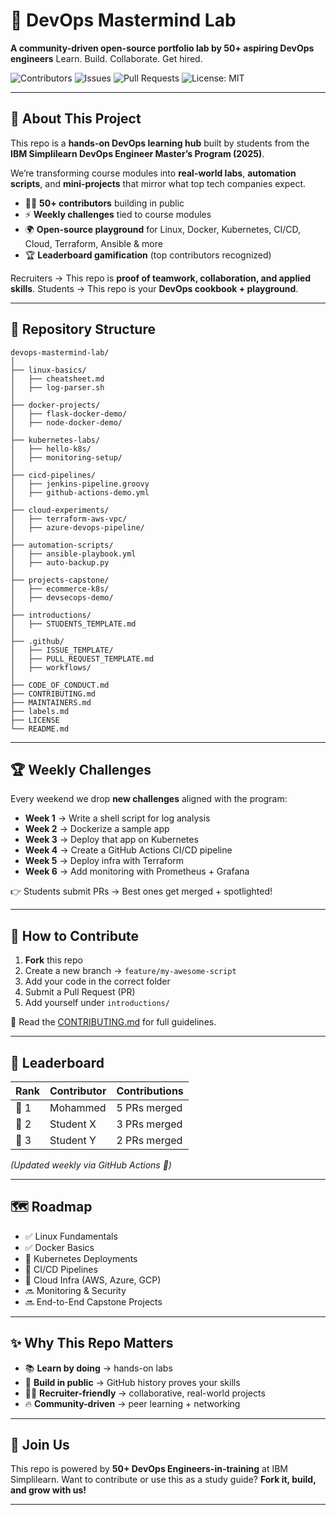 # 🚀 DevOps Mastermind Lab

**A community-driven open-source portfolio lab by 50+ aspiring DevOps engineers**
Learn. Build. Collaborate. Get hired.

![Contributors](https://img.shields.io/github/contributors/ibm-devops-engineers/devops-mastermind-lab?color=blue)
![Issues](https://img.shields.io/github/issues/ibm-devops-engineers/devops-mastermind-lab)
![Pull Requests](https://img.shields.io/github/issues-pr/ibm-devops-engineers/devops-mastermind-lab)
![License: MIT](https://img.shields.io/badge/License-MIT-green.svg)

---

## 📖 About This Project

This repo is a **hands-on DevOps learning hub** built by students from the **IBM Simplilearn DevOps Engineer Master’s Program (2025)**.

We’re transforming course modules into **real-world labs**, **automation scripts**, and **mini-projects** that mirror what top tech companies expect.

* 👩‍💻 **50+ contributors** building in public
* ⚡ **Weekly challenges** tied to course modules
* 🌍 **Open-source playground** for Linux, Docker, Kubernetes, CI/CD, Cloud, Terraform, Ansible & more
* 🏆 **Leaderboard gamification** (top contributors recognized)

Recruiters → This repo is **proof of teamwork, collaboration, and applied skills**.
Students → This repo is your **DevOps cookbook + playground**.

---

## 📂 Repository Structure

```
devops-mastermind-lab/
│
├── linux-basics/           
│   ├── cheatsheet.md
│   ├── log-parser.sh
│
├── docker-projects/        
│   ├── flask-docker-demo/
│   ├── node-docker-demo/
│
├── kubernetes-labs/        
│   ├── hello-k8s/
│   ├── monitoring-setup/
│
├── cicd-pipelines/         
│   ├── jenkins-pipeline.groovy
│   ├── github-actions-demo.yml
│
├── cloud-experiments/      
│   ├── terraform-aws-vpc/
│   ├── azure-devops-pipeline/
│
├── automation-scripts/     
│   ├── ansible-playbook.yml
│   ├── auto-backup.py
│
├── projects-capstone/      
│   ├── ecommerce-k8s/
│   ├── devsecops-demo/
│
├── introductions/          
│   ├── STUDENTS_TEMPLATE.md
│
├── .github/                
│   ├── ISSUE_TEMPLATE/
│   ├── PULL_REQUEST_TEMPLATE.md
│   ├── workflows/
│
├── CODE_OF_CONDUCT.md
├── CONTRIBUTING.md
├── MAINTAINERS.md
├── labels.md
├── LICENSE
└── README.md
```

---

## 🏆 Weekly Challenges

Every weekend we drop **new challenges** aligned with the program:

* **Week 1** → Write a shell script for log analysis
* **Week 2** → Dockerize a sample app
* **Week 3** → Deploy that app on Kubernetes
* **Week 4** → Create a GitHub Actions CI/CD pipeline
* **Week 5** → Deploy infra with Terraform
* **Week 6** → Add monitoring with Prometheus + Grafana

👉 Students submit PRs → Best ones get merged + spotlighted!

---

## 🤝 How to Contribute

1. **Fork** this repo
2. Create a new branch → `feature/my-awesome-script`
3. Add your code in the correct folder
4. Submit a Pull Request (PR)
5. Add yourself under `introductions/`

📌 Read the [CONTRIBUTING.md](CONTRIBUTING.md) for full guidelines.

---

## 🌟 Leaderboard

| Rank | Contributor | Contributions |
| ---- | ----------- | ------------- |
| 🥇 1 | Mohammed    | 5 PRs merged  |
| 🥈 2 | Student X   | 3 PRs merged  |
| 🥉 3 | Student Y   | 2 PRs merged  |

*(Updated weekly via GitHub Actions 🤖)*

---

## 🗺️ Roadmap

* ✅ Linux Fundamentals
* ✅ Docker Basics
* 🚧 Kubernetes Deployments
* 🚧 CI/CD Pipelines
* 🚧 Cloud Infra (AWS, Azure, GCP)
* 🔜 Monitoring & Security
* 🔜 End-to-End Capstone Projects

---

## ✨ Why This Repo Matters

* 📚 **Learn by doing** → hands-on labs
* 🤝 **Build in public** → GitHub history proves your skills
* 🧑‍💼 **Recruiter-friendly** → collaborative, real-world projects
* 🔥 **Community-driven** → peer learning + networking

---

## 📢 Join Us

This repo is powered by **50+ DevOps Engineers-in-training** at IBM Simplilearn.
Want to contribute or use this as a study guide? **Fork it, build, and grow with us!**

---

